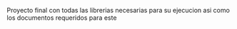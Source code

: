 Proyecto final con todas las librerias necesarias para su ejecucion asi como los documentos requeridos para este
